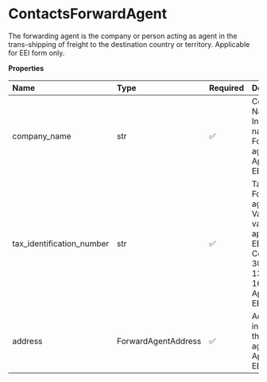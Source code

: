 # ContactsForwardAgent

The forwarding agent is the company or person acting as agent in the trans-shipping of freight to the destination country or territory. Applicable for EEI form only.

**Properties**

| Name                      | Type                | Required | Description                                                                                                                                                     |
| :------------------------ | :------------------ | :------- | :-------------------------------------------------------------------------------------------------------------------------------------------------------------- |
| company_name              | str                 | ✅       | Company Name or the Individual name of the Forwarding agent. Applicable for EEI form only.                                                                      |
| tax_identification_number | str                 | ✅       | Tax ID of the Forwarding agent. Valid Values: (Below values are applicable for EEIFilingOption Code =3) 94-308351500 13-168669100 Applicable for EEI form only. |
| address                   | ForwardAgentAddress | ✅       | Address information of the Forwarding agent. Applicable for EEI form only.                                                                                      |

<!-- This file was generated by liblab | https://liblab.com/ -->
